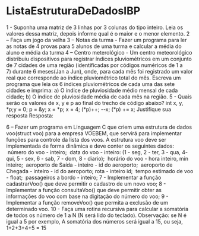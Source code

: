 # ListaEstruturaDeDadosIBP

1 - Suponha uma matriz de 3 linhas por 3 colunas do tipo inteiro.
Leia os valores dessa matriz, depois informe qual é o maior e o menor elemento.
2 – Faça um jogo da velha
3 – Notas da turma - Fazer um programa para ler as notas de 4 provas para 5 alunos de uma turma e calcular a média do aluno e média da turma
4 – Centro meterológico - Um centro meteorológico distribuiu dispositivos para registrar índices pluviométricos em um conjunto de 7 cidades de uma região (identificadas por códigos numéricos de 1 a 7) durante 6 meses(Jan a Jun), onde, para cada mês foi registrado um valor real que corresponde ao índice pluviométrico total do mês.
Escreva um programa que leia os 6 índices pluviométricos de cada uma das sete cidades e imprima:
a) O índice de pluviosidade médio mensal de cada cidade;
b) O índice de pluviosidade média de cada mês na região.
5 - Quais serão os valores de x, y e p ao final do trecho de código abaixo?
int x, y, *p;y = 0;
p = &y;
x = *p;
x = 4;
(*p)++;
--x;
(*p) += x;
Justifique sua resposta
Resposta: 

6 – Fazer um programa em Linguagem C que criem uma estrutura de dados voo(struct voo) para a empresa VOEBEM, que servirá para implementar funções para controle da lista
dos voos. A estrutura voo deve ser implementada de forma dinâmica e deve conter os seguintes dados:
 número do voo - inteiro;
 data do voo - inteiro: (1 - seg, 2 - ter, 3 - qua, 4- qui, 5 - sex, 6 - sab, 7 - dom, 8 - diario);
 horário do voo - hora inteiro, min inteiro;
 aeroporto de Saída - inteiro - id do aeroporto;
 aeroporto de Chegada - inteiro - id do aeroporto;
rota - inteiro id;
 tempo estimado de voo - float;
 passageiros a bordo - inteiro;
7 -  Implementar a função cadastrarVoo() que deve permitir o cadastro de um novo voo;
8 -  Implementar a função consultaVoo() que deve permitir obter as informações do voo com base na digitação do número do voo;
9 - Implementar a função removeVoo() que permita a exclusão de um determinado voo.
10 - Faça uma rotina recursiva para calcular a somatória de todos os número de 1 a N (N será lido do teclado).
Observação: se N é igual a 5 por exemplo, A somatória dos números será igual a 15, ou seja, 1+2+3+4+5 = 15 

